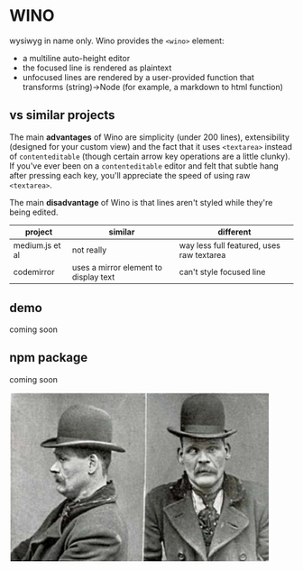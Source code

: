 # WINO

wysiwyg in name only. Wino provides the `<wino>` element:
* a multiline auto-height editor
* the focused line is rendered as plaintext
* unfocused lines are rendered by a user-provided function that transforms (string)->Node (for example, a markdown to html function)

## vs similar projects

The main **advantages** of Wino are simplicity (under 200 lines), extensibility (designed for your custom view) and the fact that it uses `<textarea>` instead of `contenteditable` (though certain arrow key operations are a little clunky). If you've ever been on a `contenteditable` editor and felt that subtle hang after pressing each key, you'll appreciate the speed of using raw `<textarea>`.

The main **disadvantage** of Wino is that lines aren't styled while they're being edited.

| project | similar | different |
|---|---|---|
| medium.js et al | not really | way less full featured, uses raw textarea |
| codemirror | uses a mirror element to display text | can't style focused line |

## demo

coming soon

## npm package

coming soon

![James Doyle, a prominent example of the type, at a low point in his run](static/james-doyle-mugshot.jpg)
